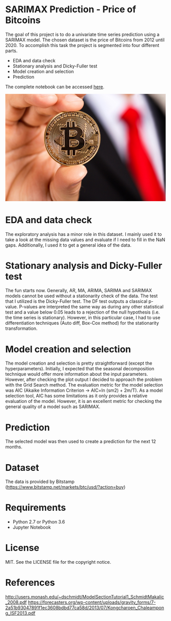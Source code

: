 # SARIMAX Prediction - Price of Bitcoins

The goal of this project is to do a univariate time series prediction using a  SARIMAX model. The chosen dataset is the price of Bitcoins from 2012 until 2020. To accomplish this task the project is segmented into four different parts.

- EDA and data check
- Stationary analysis and Dicky-Fuller test
- Model creation and selection
- Prediction

The complete notebook can be accessed [here](https://nbviewer.jupyter.org/github/omglu93/serimax_prediction/blob/master/bitcoin_notebook.ipynb).

![img](/images/img1.jpg)

# EDA and data check

The exploratory analysis has a minor role in this dataset. I mainly used it to take a look at the missing data values and evaluate if I need to fill in the NaN gaps. Additionally, I used it to get a general idea of the data.

# Stationary analysis and Dicky-Fuller test

The fun starts now. Generally, AR, MA, ARIMA, SARIMA and SARIMAX models cannot be used without a stationarity check of the data. The test that I utilized is the Dicky-Fuller test. The DF test outputs a classical p-value. P-values are interpreted the same way as during any other statistical test and a value below 0.05 leads to a rejection of the null hypothesis (i.e. the time series is stationary). However, in this particular case, I had to use differentiation techniques (Auto diff, Box-Cox method) for the stationarity transformation.

# Model creation and selection

The model creation and selection is pretty straightforward (except the hyperparameters). Initially, I expected that the seasonal decomposition technique would offer more information about the input parameters. However, after checking the plot output I decided to approach the problem with the Grid Search method. The evaluation metric for the model selection was AIC (Akaike Information Criterion -> AIC=ln (sm2) + 2m/T). As a model selection tool, AIC has some limitations as it only provides a relative evaluation of the model. However, it is an excellent metric for checking the general quality of a model such as SARIMAX.

# Prediction

The selected model was then used to create a prediction for the next 12 months. 


# Dataset

The data is provided by Bitstamp (https://www.bitstamp.net/markets/btc/usd/?action=buy) 

# Requirements
- Python 2.7 or Python 3.6
- Jupyter Notebook

# License
MIT. See the LICENSE file for the copyright notice.

# References
http://users.monash.edu/~dschmidt/ModelSectionTutorial1_SchmidtMakalic_2008.pdf
https://forecasters.org/wp-content/uploads/gravity_forms/7-2a51b93047891f1ec3608bdbd77ca58d/2013/07/Kongcharoen_Chaleampong_ISF2013.pdf
